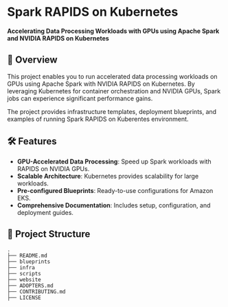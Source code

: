 # Spark RAPIDS on Kubernetes

**Accelerating Data Processing Workloads with GPUs using Apache Spark and NVIDIA RAPIDS on Kubernetes**

## 🚀 Overview

This project enables you to run accelerated data processing workloads on GPUs using Apache Spark with NVIDIA RAPIDS on Kubernetes. By leveraging Kubernetes for container orchestration and NVIDIA GPUs, Spark jobs can experience significant performance gains.

The project provides infrastructure templates, deployment blueprints, and examples of running Spark RAPIDS on Kuberentes environment.

## 🛠 Features

- **GPU-Accelerated Data Processing**: Speed up Spark workloads with RAPIDS on NVIDIA GPUs.
- **Scalable Architecture**: Kubernetes provides scalability for large workloads.
- **Pre-configured Blueprints**: Ready-to-use configurations for Amazon EKS.
- **Comprehensive Documentation**: Includes setup, configuration, and deployment guides.

## 📂 Project Structure

```
.
├── README.md
├── blueprints
├── infra
├── scripts
├── website
├── ADOPTERS.md
├── CONTRIBUTING.md
├── LICENSE
```
